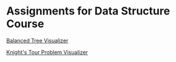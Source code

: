 # Assignments for Data Structure Course

[Balanced Tree Visualizer](/balanced_tree/README.md)

[Knight's Tour Problem Visualizer](/knights_tour/README.md)
